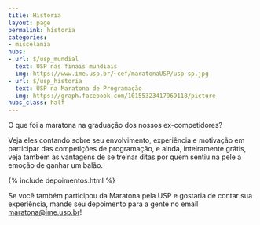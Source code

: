 ```yaml
---
title: História
layout: page
permalink: historia
categories:
- miscelania
hubs:
- url: $/usp_mundial
  text: USP nas finais mundiais
  img: https://www.ime.usp.br/~cef/maratonaUSP/usp-sp.jpg
- url: $/usp_historia
  text: USP na Maratona de Programação
  img: https://graph.facebook.com/10155323417969118/picture
hubs_class: half
---
```


O que foi a maratona na graduação dos nossos ex-competidores?  

Veja eles contando sobre seu envolvimento, experiência e motivação em participar das competições de programação, e ainda, inteiramente grátis, veja também as vantagens de se treinar ditas por quem sentiu na pele a emoção de ganhar um balão.

{% include depoimentos.html %}

Se você também participou da Maratona pela USP e gostaria de contar sua experiência, mande seu depoimento para a gente no email [maratona@ime.usp.br](mailto:maratona@ime.usp.br)!
